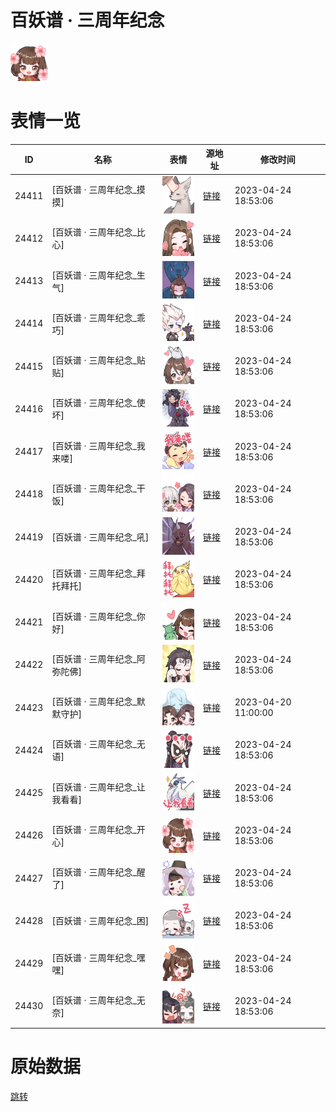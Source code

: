# 百妖谱 · 三周年纪念

<img src="./cover.png" height="60" alt="cover" />

# 表情一览

|ID|名称|表情|源地址|修改时间|
|----|----|----|----|----|
|24411|[百妖谱 · 三周年纪念_摸摸]|<img src="./pic/024411_%5B百妖谱 · 三周年纪念_摸摸%5D.png" height="60" alt="摸摸"/>|[链接](https://i0.hdslb.com/bfs/emote/f7c2f482b4fe699584b9ac0877f275b5d2b1d769.png)|2023-04-24 18:53:06|
|24412|[百妖谱 · 三周年纪念_比心]|<img src="./pic/024412_%5B百妖谱 · 三周年纪念_比心%5D.png" height="60" alt="比心"/>|[链接](https://i0.hdslb.com/bfs/emote/931f616834dddf26ed888af094690d69213cb70f.png)|2023-04-24 18:53:06|
|24413|[百妖谱 · 三周年纪念_生气]|<img src="./pic/024413_%5B百妖谱 · 三周年纪念_生气%5D.png" height="60" alt="生气"/>|[链接](https://i0.hdslb.com/bfs/emote/75cd84331b4eb60624a7dfa29523e7c5c231a6a3.png)|2023-04-24 18:53:06|
|24414|[百妖谱 · 三周年纪念_乖巧]|<img src="./pic/024414_%5B百妖谱 · 三周年纪念_乖巧%5D.png" height="60" alt="乖巧"/>|[链接](https://i0.hdslb.com/bfs/emote/3bbedcae02680b96af4cafba3ce5546ec80b6b8c.png)|2023-04-24 18:53:06|
|24415|[百妖谱 · 三周年纪念_贴贴]|<img src="./pic/024415_%5B百妖谱 · 三周年纪念_贴贴%5D.png" height="60" alt="贴贴"/>|[链接](https://i0.hdslb.com/bfs/emote/d86eedfc64c4d6228f84fa2a8f9e006acaa949e2.png)|2023-04-24 18:53:06|
|24416|[百妖谱 · 三周年纪念_使坏]|<img src="./pic/024416_%5B百妖谱 · 三周年纪念_使坏%5D.png" height="60" alt="使坏"/>|[链接](https://i0.hdslb.com/bfs/emote/92ffd57316f7cfcc72420477148874a1ca66cf80.png)|2023-04-24 18:53:06|
|24417|[百妖谱 · 三周年纪念_我来喽]|<img src="./pic/024417_%5B百妖谱 · 三周年纪念_我来喽%5D.png" height="60" alt="我来喽"/>|[链接](https://i0.hdslb.com/bfs/emote/98a48140317d19280bc098e6223cfaf03ee656e3.png)|2023-04-24 18:53:06|
|24418|[百妖谱 · 三周年纪念_干饭]|<img src="./pic/024418_%5B百妖谱 · 三周年纪念_干饭%5D.png" height="60" alt="干饭"/>|[链接](https://i0.hdslb.com/bfs/emote/a7bd167587122ebecc2b54c2691f8290b45e720d.png)|2023-04-24 18:53:06|
|24419|[百妖谱 · 三周年纪念_吼]|<img src="./pic/024419_%5B百妖谱 · 三周年纪念_吼%5D.png" height="60" alt="吼"/>|[链接](https://i0.hdslb.com/bfs/emote/58872b92af417050340902bb2f384825fe51e27c.png)|2023-04-24 18:53:06|
|24420|[百妖谱 · 三周年纪念_拜托拜托]|<img src="./pic/024420_%5B百妖谱 · 三周年纪念_拜托拜托%5D.png" height="60" alt="拜托拜托"/>|[链接](https://i0.hdslb.com/bfs/emote/8d6bc93a6812d2271aba5b3817e153adb0cdc2ba.png)|2023-04-24 18:53:06|
|24421|[百妖谱 · 三周年纪念_你好]|<img src="./pic/024421_%5B百妖谱 · 三周年纪念_你好%5D.png" height="60" alt="你好"/>|[链接](https://i0.hdslb.com/bfs/emote/d602315a71cc020786969ee120e4ba6077579ffe.png)|2023-04-24 18:53:06|
|24422|[百妖谱 · 三周年纪念_阿弥陀佛]|<img src="./pic/024422_%5B百妖谱 · 三周年纪念_阿弥陀佛%5D.png" height="60" alt="阿弥陀佛"/>|[链接](https://i0.hdslb.com/bfs/emote/ac52bf16d4d4ede8a8218e08715df9ac34072705.png)|2023-04-24 18:53:06|
|24423|[百妖谱 · 三周年纪念_默默守护]|<img src="./pic/024423_%5B百妖谱 · 三周年纪念_默默守护%5D.png" height="60" alt="默默守护"/>|[链接](https://i0.hdslb.com/bfs/emote/be03c841ea0a20e93201c6185967f1da72e7c8bd.png)|2023-04-20 11:00:00|
|24424|[百妖谱 · 三周年纪念_无语]|<img src="./pic/024424_%5B百妖谱 · 三周年纪念_无语%5D.png" height="60" alt="无语"/>|[链接](https://i0.hdslb.com/bfs/emote/a81d49b7bf76373b8b2aa230dd0f18ac9e8d76d5.png)|2023-04-24 18:53:06|
|24425|[百妖谱 · 三周年纪念_让我看看]|<img src="./pic/024425_%5B百妖谱 · 三周年纪念_让我看看%5D.png" height="60" alt="让我看看"/>|[链接](https://i0.hdslb.com/bfs/emote/8786b845c9b5eba212b71892f5d1858bf151e688.png)|2023-04-24 18:53:06|
|24426|[百妖谱 · 三周年纪念_开心]|<img src="./pic/024426_%5B百妖谱 · 三周年纪念_开心%5D.png" height="60" alt="开心"/>|[链接](https://i0.hdslb.com/bfs/emote/eba95c41a05bec3896c664eae826a693d90d2ee1.png)|2023-04-24 18:53:06|
|24427|[百妖谱 · 三周年纪念_醒了]|<img src="./pic/024427_%5B百妖谱 · 三周年纪念_醒了%5D.png" height="60" alt="醒了"/>|[链接](https://i0.hdslb.com/bfs/emote/df80ea97d11646e7a38de2c03152ac3ef63c90d4.png)|2023-04-24 18:53:06|
|24428|[百妖谱 · 三周年纪念_困]|<img src="./pic/024428_%5B百妖谱 · 三周年纪念_困%5D.png" height="60" alt="困"/>|[链接](https://i0.hdslb.com/bfs/emote/fdac384de9d57f2c788e0328744edc7e16c68a01.png)|2023-04-24 18:53:06|
|24429|[百妖谱 · 三周年纪念_嘿嘿]|<img src="./pic/024429_%5B百妖谱 · 三周年纪念_嘿嘿%5D.png" height="60" alt="嘿嘿"/>|[链接](https://i0.hdslb.com/bfs/emote/81d065476a4ec6632a0b6f345a936838eb5b38f7.png)|2023-04-24 18:53:06|
|24430|[百妖谱 · 三周年纪念_无奈]|<img src="./pic/024430_%5B百妖谱 · 三周年纪念_无奈%5D.png" height="60" alt="无奈"/>|[链接](https://i0.hdslb.com/bfs/emote/31b858c6f47fcc14bef064537f884d10e0a942c0.png)|2023-04-24 18:53:06|

# 原始数据

[跳转](./raw.json)

